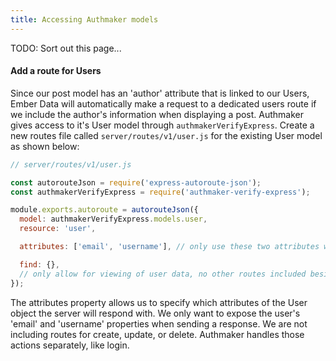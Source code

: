 ```yaml
---
title: Accessing Authmaker models
---
```


TODO: Sort out this page...

#### Add a route for Users

Since our post model has an 'author' attribute that is linked to our Users, Ember Data will automatically make a request to a dedicated users route if we include the author's information when displaying a post. Authmaker gives access to it's User model through `authmakerVerifyExpress`. Create a new routes file called `server/routes/v1/user.js` for the existing User model as shown below:

```javascript
// server/routes/v1/user.js

const autorouteJson = require('express-autoroute-json');
const authmakerVerifyExpress = require('authmaker-verify-express');

module.exports.autoroute = autorouteJson({
  model: authmakerVerifyExpress.models.user,
  resource: 'user',

  attributes: ['email', 'username'], // only use these two attributes when sending response

  find: {},
  // only allow for viewing of user data, no other routes included besides 'find'
});
```

The attributes property allows us to specify which attributes of the User object the server will respond with. We only want to expose the user's 'email' and 'username' properties when sending a response. We are not including routes for create, update, or delete. Authmaker handles those actions separately, like login.

